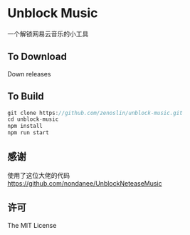 # Unblock Music

一个解锁网易云音乐的小工具

## To Download

Down releases

## To Build

```js
git clone https://github.com/zenoslin/unblock-music.git
cd unblock-music
npm install
npm run start
```

## 感谢

使用了这位大佬的代码  
https://github.com/nondanee/UnblockNeteaseMusic

## 许可

The MIT License
